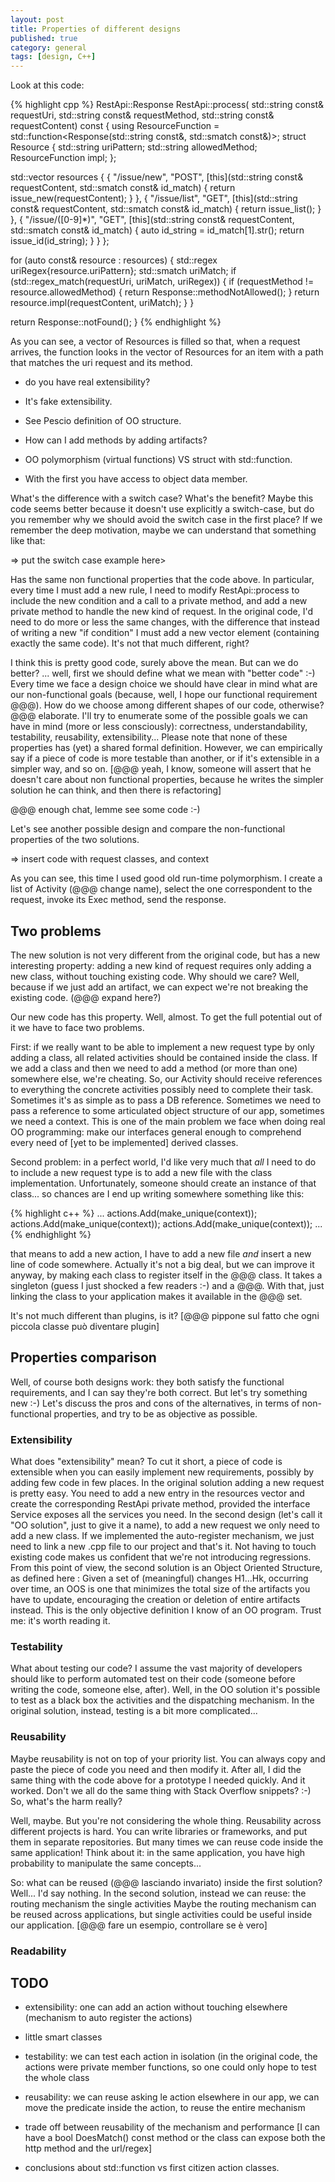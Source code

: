 ```yaml
---
layout: post
title: Properties of different designs
published: true
category: general
tags: [design, C++]
---
```


Look at this code:

{% highlight cpp %}
RestApi::Response RestApi::process(
  std::string const& requestUri,
  std::string const& requestMethod,
  std::string const& requestContent) const
{
  using ResourceFunction = std::function<Response(std::string const&, std::smatch const&)>;
  struct Resource {
    std::string uriPattern;
    std::string allowedMethod;
    ResourceFunction impl;
  };

  std::vector<Resource> resources {
      {
          "/issue/new",
          "POST",
          [this](std::string const& requestContent, std::smatch const& id_match) {
            return issue_new(requestContent);
          }
      },
      {
          "/issue/list",
          "GET",
          [this](std::string const& requestContent, std::smatch const& id_match) {
            return issue_list();
          }
      },
      {
          "/issue/([0-9]*)",
          "GET",
          [this](std::string const& requestContent, std::smatch const& id_match) {
            auto id_string = id_match[1].str();
            return issue_id(id_string);
          }
      }
  };

  for (auto const& resource : resources)
  {
    std::regex uriRegex{resource.uriPattern};
    std::smatch uriMatch;
    if (std::regex_match(requestUri, uriMatch, uriRegex)) {
      if (requestMethod != resource.allowedMethod) {
        return Response::methodNotAllowed();
      }
      return resource.impl(requestContent, uriMatch);
    }
  }

  return Response::notFound();
}
{% endhighlight %}

As you can see, a vector of Resources is filled so that, when a request arrives, the function looks in the vector of 
Resources for an item with a path that matches the uri request and its method.


* do you have real extensibility?
* It's fake extensibility.
* See Pescio definition of OO structure.
* How can I add methods by adding artifacts?

* OO polymorphism (virtual functions) VS struct with std::function.
* With the first you have access to object data member.

What's the difference with a switch case? What's the benefit? Maybe this code seems better because it doesn't use 
explicitly a switch-case, but do you remember why we should avoid the switch case in the first place? If we remember 
the deep motivation, maybe we can understand that something like that:

=> put the switch case example here>

Has the same non functional properties that the code above.
In particular, every time I must add a new rule, I need to modify RestApi::process to include the new condition and 
a call to a private method, and add a new private method to handle the new kind of request.
In the original code, I'd need to do more or less the same changes, with the difference that instead of writing 
a new "if condition" I must add a new vector element (containing exactly the same code).
It's not that much different, right?

I think this is pretty good code, surely above the mean. But can we do better?
... well, first we should define what we mean with "better code" :-)
Every time we face a design choice we should have clear in mind what are our non-functional goals 
(because, well, I hope our functional requirement @@@). How do we choose among different shapes of our code, 
otherwise? @@@ elaborate.
I'll try to enumerate some of the possible goals we can have in mind (more or less consciously): correctness, 
understandability,  testability, reusability, extensibility... Please note that none of these properties has (yet) 
a shared formal definition. However, we can empirically say if a piece of code is more testable than another, 
or if it's extensible in a simpler way, and so on.
[@@@ yeah, I know, someone will assert that he doesn't care about non functional properties, because he writes 
the simpler solution he can think, and then there is refactoring]

@@@ enough chat, lemme see some code :-)

Let's see another possible design and compare the non-functional properties of the two solutions.

=> insert code with request classes, and context

As you can see, this time I used good old run-time polymorphism. I create a list of Activity (@@@ change name), 
select the one correspondent to the request, invoke its Exec method, send the response.

## Two problems

The new solution is not very different from the original code, but has a new interesting property: 
adding a new kind of request requires only adding a new class, without touching existing code. 
Why should we care? Well, because if we just add an artifact, we can expect we're not breaking the existing code. 
(@@@ expand here?)

Our new code has this property. Well, almost. To get the full potential out of it we have to face two problems.

First: if we really want to be able to implement a new request type by only adding a class, all related activities 
should be contained inside the class. If we add a class and then we need to add a method (or more than one) somewhere else, 
we're cheating. So, our Activity should receive references to everything the concrete activities possibly need to complete 
their task. Sometimes it's as simple as to pass a DB reference. Sometimes we need to pass a reference to some articulated 
object structure of our app, sometimes we need a context. This is one of the main problem we face when doing real OO programming: 
make our interfaces general enough to comprehend every need of [yet to be implemented] derived classes.

Second problem: in a perfect world, I'd like very much that *all* I need to do to include a new request type is to add a new 
file with the class implementation. Unfortunately, someone should create an instance of that class... so chances are I end 
up writing somewhere something like this:

{% highlight c++ %}
...
actions.Add(make_unique<NewIssue>(context));
actions.Add(make_unique<IssueList>(context));
actions.Add(make_unique<GetIssue>(context));
...
{% endhighlight %}

that means to add a new action, I have to add a new file *and* insert a new line of code somewhere. 
Actually it's not a big deal, but we can improve it anyway, by making each class to register itself in the @@@ class. 
It takes a singleton (guess I just shocked a few readers :-)  and a @@@. With that, just linking the class to your application 
makes it available in the @@@ set.

It's not much different than plugins, is it? [@@@ pippone sul fatto che ogni piccola classe può diventare plugin]

## Properties comparison

Well, of course both designs work: they both satisfy the functional requirements, and I can say they're both correct. 
But let's try something new :-) Let's discuss the pros and cons of the alternatives, in terms of non-functional properties, 
and try to be as objective as possible.

### Extensibility

What does "extensibility" mean? To cut it short, a piece of code is extensible when you can easily implement new requirements, 
possibly by adding few code in few places.
In the original solution adding a new request is pretty easy. You need to add a new entry in the resources vector and create the 
corresponding RestApi private method, provided the interface Service exposes all the services you need.
In the second design (let's call it "OO solution", just to give it a name), to add a new request we only need to add a new class. 
If we implemented the auto-register mechanism, we just need to link a new .cpp file to our project and that's it. 
Not having to touch existing code makes us confident that we're not introducing regressions.
From this point of view, the second solution is an Object Oriented Structure, as defined here :
Given a set of (meaningful) changes H1…Hk, occurring over time, an OOS is one that minimizes the total size of the artifacts 
you have to update, encouraging the creation or deletion of entire artifacts instead.
This is the only objective definition I know of an OO program. Trust me: it's worth reading it.

### Testability

What about testing our code? I assume the vast majority of developers should like to perform automated test on their code 
(someone before writing the code, someone else, after).
Well, in the OO solution it's possible to test as a black box the activities and the dispatching mechanism.
In the original solution, instead, testing is a bit more complicated...

### Reusability

Maybe reusability is not on top of your priority list. You can always copy and paste the piece of code you need and then modify it.
After all, I did the same thing with the code above for a prototype I needed quickly. And it worked. Don't we all do the same
thing with Stack Overflow snippets? :-) So, what's the harm really?

Well, maybe. But you're not considering the whole thing. Reusability across different projects is hard. You can write libraries 
or frameworks, and put them in separate repositories. But many times we can reuse code inside the same application! Think about it: 
in the same application, you have high probability to manipulate the same concepts...

So: what can be reused (@@@ lasciando invariato) inside the first solution? Well... I'd say nothing. In the second solution, 
instead we can reuse:
the routing mechanism
the single activities
Maybe the routing mechanism can be reused across applications, but single activities could be useful inside our application. 
[@@@ fare un esempio, controllare se è vero]

### Readability 

## TODO 


- extensibility: one can add an action without touching elsewhere (mechanism to auto register the actions)
- little smart classes
- testability: we can test each action in isolation (in the original code, the actions were private member functions, so one could only hope to test the whole class
- reusability: we can reuse asking le action elsewhere in our app, we can move the predicate inside the action, to reuse the entire mechanism

- trade off between reusability of the mechanism and performance [I can have a bool DoesMatch() const method or the class can expose both the http method and the url/regex]

- conclusions about std::function vs first citizen action classes.
